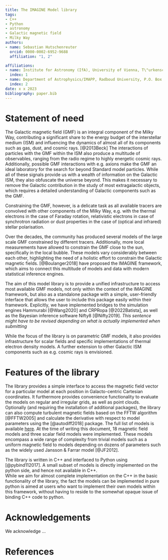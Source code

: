 ```yaml
---
title: The IMAGINE Model library
tags:
- C++
- Python
- astronomy
- Galactic magnetic field
- Milky Way
authors:
- name: Sebastian Hutschenreuter
  orcid: 0000-0002-6952-9688
  affiliation: "1, 2"

affiliations:
- name: Institute for Astronomy (IfA), University of Vienna, T\"urkenschanzstrasse 17, A-1180 Vienna
  index: 1
- name: Department of Astrophysics/IMAPP, Radboud University, P.O. Box 9010,6500 GL Nijmegen, The Netherlands
  index: 2
date: x x 2023
bibliography: paper.bib
---
```


# Statement of need

The Galactic magnetic field (GMF) is an integral component of the Milky Way, contributing a significant share to the energy budget of the interstellar medium (ISM) and influencing the dynamics of almost all of its components such as gas, dust, and cosmic rays. [@2013Beck]
The interactions of particles with the GMF within the ISM also produce a multitude of observables, ranging from the radio regime to highly energetic cosmic rays. 
Additionally, possible GMF interactions with e.g. axions make the GMF an ideal laboratory for the search for beyond Standard model particles.
While all of these signals provide us with a wealth of information on the Galactic ISM, they also obfuscate the universe beyond. This makes it necessary to remove the Galactic contribution in the study of most extragalactic objects, which requires a detailed understanding of Galactic components such as the GMF.

Constraining the GMF, however, is a delicate task as all available tracers are convolved with other components of the Milky Way, e.g. with the thermal electrons in the case of Faraday rotation, relativistic electrons in case of synchrotron radiation or dust properties in the case of (optical and infrared) stellar polarisation.

Over the decades, the community has produced several models of the large scale GMF constrained by different tracers. 
Additionally, more local measurements have allowed to constrain the GMF close to the sun, specifically in the local bubble. 
These models vary considerably between each other, highlighting the need of a holistic effort to constrain the Galactic magnetic fields. 
[@Boulanger2018] have proposed the IMAGINE framework, which aims to connect this multitude of models and data with modern statistical inference engines.

The aim of this model library is to provide a unified infrastructure to access most available GMF models, not only within the context of the IMAGINE framework, but also as a standalone package with a simple, user-friendly interface that allows the user to include this package easily within their framework. 
Explicitly, we have implemented bridges to the simulation engines Hammurabi [@Wang2020] and CRPRopa [@2022Batista], as well as the Bayesian inference software Nifty8 [@Nifty2019].  *This sentence might have to be revised depending on what is actually implemented when submitting*

While the focus of the library is on parametric GMF models, it also provides infrastructure for scalar fields and specific implementations of thermal electron density models. 
A further extension to other Galactic ISM components such as e.g. cosmic rays is envisioned.


# Features of the library

The library provides a simple interface to access the magnetic field vector for a particular model at each position in Galacto-centric Cartesian coordinates. 
It furthermore provides convenience functionality to evaluate the models on regular and irregular grids, as well as point clouds.  
Optionally (and requiring the installation of additional packages), the library can also compute turbulent magnetic fields based on the FFTW algorithm [@FFTW2005] and calculate the derivative with respect to model parameters using the [@autodiff2018] package.
The full list of models is available [here](https://github.com/IMAGINE-Consortium/imagine-models#list-of-models). 
At the time of writing this document, 18 magnetic field models and three scalar field models were implemented. 
These models encompass a wide range of complexity from trivial models such as a uniform magnetic field to models depending on dozens of parameters such as the widely used Jansson & Farrar model [@JF2012].  

The library is written in C++ and interfaced to Python using [@pybind112017]. 
A small subset of models is directly implemented on the python side, and hence not available in C++.  
While we aim for almost complete implementation on the C++ in the basic functionality of the library, the fact the models can be implemented in pure python is aimed at users who want to implement their own models within this framework, without having to reside to the somewhat opaque issue of binding C++ code to python.


# Acknowledgements

We acknowledge ... 

# References